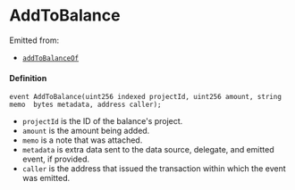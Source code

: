 # AddToBalance

Emitted from:

- [`addToBalanceOf`](/dev/api/contracts/or-payment-terminals/or-abstract/jbpayoutredemptionpaymentterminal/write/addtobalanceof.md)

#### Definition

```
event AddToBalance(uint256 indexed projectId, uint256 amount, string memo  bytes metadata, address caller);
```

- `projectId` is the ID of the balance's project.
- `amount` is the amount being added.
- `memo` is a note that was attached.
- `metadata` is extra data sent to the data source, delegate, and emitted event, if provided.
- `caller` is the address that issued the transaction within which the event was emitted.
